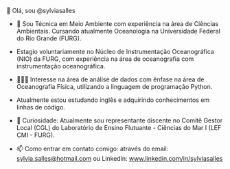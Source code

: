 👋 Olá, sou @sylviasalles
- 🌊 Sou Técnica em Meio Ambiente com experiência na área de Ciências Ambientais. Cursando atualmente Oceanologia na Universidade Federal do Rio Grande (FURG).
- Estagio voluntariamente no Núcleo de Instrumentação Oceanográfica (NIO) da FURG, com experiência na área de oceanografia com instrumentação oceanográfica.
- 👩🏽‍💻  Interesse na área de análise de dados com ênfase na área de Oceanografia Física, utilizando a linguagem de programação Python.
- Atualmente estou estudando inglês e adquirindo conhecimentos em linhas de código.
- 🚢 Curiosidade: Atualmente sou representante discente no Comitê Gestor Local (CGL) do Laboratório de Ensino Flutuante - Ciências do Mar I (LEF CMI - FURG).

- 📫 Como entrar em contato comigo: através do email: sylvia.salles@hotmail.com ou Linkedin: www.linkedin.com/in/sylviasalles
<!---
sylviasalles/sylviasalles is a ✨ special ✨ repository because its `README.md` (this file) appears on your GitHub profile.
You can click the Preview link to take a look at your changes.
--->
